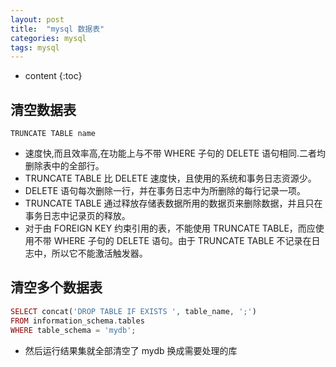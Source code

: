 ```yaml
---
layout: post
title:  "mysql 数据表"
categories: mysql
tags: mysql
---
```


* content
{:toc}

## 清空数据表
```mysql
TRUNCATE TABLE name
```
* 速度快,而且效率高,在功能上与不带 WHERE 子句的 DELETE 语句相同.二者均删除表中的全部行。
* TRUNCATE TABLE 比 DELETE 速度快，且使用的系统和事务日志资源少。
* DELETE 语句每次删除一行，并在事务日志中为所删除的每行记录一项。
* TRUNCATE TABLE 通过释放存储表数据所用的数据页来删除数据，并且只在事务日志中记录页的释放。
* 对于由 FOREIGN KEY 约束引用的表，不能使用 TRUNCATE TABLE，而应使用不带 WHERE 子句的 DELETE 语句。由于 TRUNCATE TABLE 不记录在日志中，所以它不能激活触发器。

## 清空多个数据表
```php
SELECT concat('DROP TABLE IF EXISTS ', table_name, ';')
FROM information_schema.tables
WHERE table_schema = 'mydb';
```
* 然后运行结果集就全部清空了 mydb 换成需要处理的库
